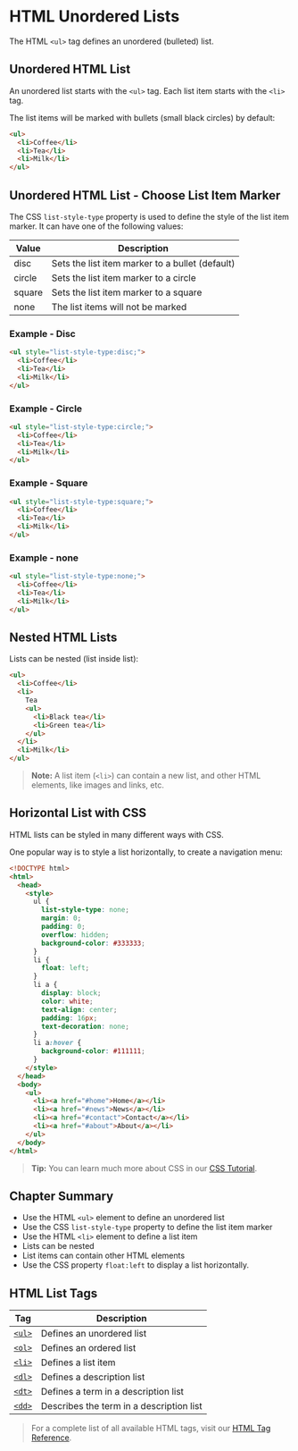 # HTML Unordered Lists

The HTML `<ul>` tag defines an unordered (bulleted) list.

## Unordered HTML List

An unordered list starts with the `<ul>` tag. Each list item starts with the `<li>` tag.

The list items will be marked with bullets (small black circles) by default:

```html
<ul>
  <li>Coffee</li>
  <li>Tea</li>
  <li>Milk</li>
</ul>
```

## Unordered HTML List - Choose List Item Marker

The CSS `list-style-type` property is used to define the style of the list item marker. It can have one of the following values:

| Value  | Description                                     |
| ------ | ----------------------------------------------- |
| disc   | Sets the list item marker to a bullet (default) |
| circle | Sets the list item marker to a circle           |
| square | Sets the list item marker to a square           |
| none   | The list items will not be marked               |

### Example - Disc

```html
<ul style="list-style-type:disc;">
  <li>Coffee</li>
  <li>Tea</li>
  <li>Milk</li>
</ul>
```

### Example - Circle

```html
<ul style="list-style-type:circle;">
  <li>Coffee</li>
  <li>Tea</li>
  <li>Milk</li>
</ul>
```

### Example - Square

```html
<ul style="list-style-type:square;">
  <li>Coffee</li>
  <li>Tea</li>
  <li>Milk</li>
</ul>
```

### Example - none

```html
<ul style="list-style-type:none;">
  <li>Coffee</li>
  <li>Tea</li>
  <li>Milk</li>
</ul>
```

## Nested HTML Lists

Lists can be nested (list inside list):

```html
<ul>
  <li>Coffee</li>
  <li>
    Tea
    <ul>
      <li>Black tea</li>
      <li>Green tea</li>
    </ul>
  </li>
  <li>Milk</li>
</ul>
```

> **Note:** A list item (`<li>`) can contain a new list, and other HTML elements, like images and links, etc.

## Horizontal List with CSS

HTML lists can be styled in many different ways with CSS.

One popular way is to style a list horizontally, to create a navigation menu:

```html
<!DOCTYPE html>
<html>
  <head>
    <style>
      ul {
        list-style-type: none;
        margin: 0;
        padding: 0;
        overflow: hidden;
        background-color: #333333;
      }
      li {
        float: left;
      }
      li a {
        display: block;
        color: white;
        text-align: center;
        padding: 16px;
        text-decoration: none;
      }
      li a:hover {
        background-color: #111111;
      }
    </style>
  </head>
  <body>
    <ul>
      <li><a href="#home">Home</a></li>
      <li><a href="#news">News</a></li>
      <li><a href="#contact">Contact</a></li>
      <li><a href="#about">About</a></li>
    </ul>
  </body>
</html>
```

> **Tip:** You can learn much more about CSS in our [CSS Tutorial](https://www.w3schools.com/css/default.asp).

## Chapter Summary

* Use the HTML `<ul>` element to define an unordered list
* Use the CSS `list-style-type` property to define the list item marker
* Use the HTML `<li>` element to define a list item
* Lists can be nested
* List items can contain other HTML elements
* Use the CSS property `float:left` to display a list horizontally.

## HTML List Tags

| Tag                                                 | Description                              |
| --------------------------------------------------- | ---------------------------------------- |
| [`<ul>`](https://www.w3schools.com/tags/tag_ul.asp) | Defines an unordered list                |
| [`<ol>`](https://www.w3schools.com/tags/tag_ol.asp) | Defines an ordered list                  |
| [`<li>`](https://www.w3schools.com/tags/tag_li.asp) | Defines a list item                      |
| [`<dl>`](https://www.w3schools.com/tags/tag_dl.asp) | Defines a description list               |
| [`<dt>`](https://www.w3schools.com/tags/tag_dt.asp) | Defines a term in a description list     |
| [`<dd>`](https://www.w3schools.com/tags/tag_dd.asp) | Describes the term in a description list |

> For a complete list of all available HTML tags, visit our [HTML Tag Reference](https://www.w3schools.com/tags/default.asp).